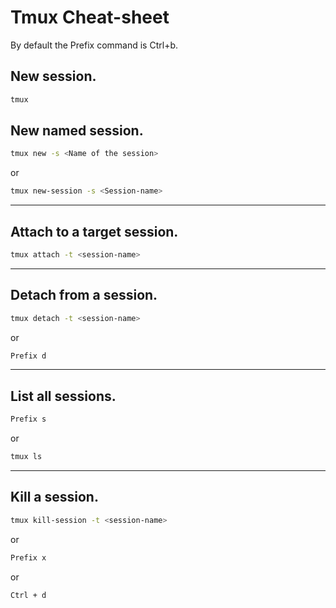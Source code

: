 # Tmux Cheat-sheet
By default the Prefix command is Ctrl+b.
## New session.
```bash
tmux
```
## New named session.
```bash
tmux new -s <Name of the session>
```
or 
```bash
tmux new-session -s <Session-name>
```
----
## Attach to a target session.
```bash
tmux attach -t <session-name>
```
---
## Detach from a session.
```bash
tmux detach -t <session-name>
```
or
```bash
Prefix d
```
---
## List all sessions.
```bash
Prefix s
```
or 
```bash
tmux ls
```
---
## Kill a session.
```bash
tmux kill-session -t <session-name>
```
or
```bash
Prefix x
```
or
```bash
Ctrl + d
```
